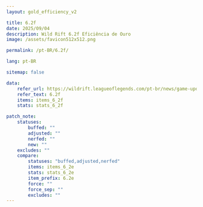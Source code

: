 ```yaml
---
layout: gold_efficiency_v2

title: 6.2f
date: 2025/09/04
description: Wild Rift 6.2f Eficiência de Ouro
image: /assets/favicon512x512.png

permalink: /pt-BR/6.2f/

lang: pt-BR

sitemap: false

data:
    refer_url: https://wildrift.leagueoflegends.com/pt-br/news/game-updates/wild-rift-patch-notes-6-2f/
    refer_text: 6.2f
    items: items_6_2f
    stats: stats_6_2f

patch_note:
    statuses:
        buffed: ""
        adjusted: ""
        nerfed: ""
        new: ""
    excludes: ""
    compare:
        statuses: "buffed,adjusted,nerfed"
        items: items_6_2e
        stats: stats_6_2e
        item_prefix: 6.2e
        force: ""
        force_sep: ""
        excludes: ""
---
```

